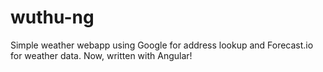 # wuthu-ng
Simple weather webapp using Google for address lookup and Forecast.io for weather data.
Now, written with Angular!
